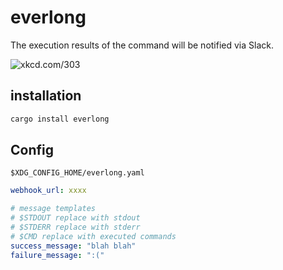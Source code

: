 # everlong
The execution results of the command will be notified via Slack.

![xkcd.com/303](https://imgs.xkcd.com/comics/compiling.png)

## installation
```sh
cargo install everlong
```

## Config
`$XDG_CONFIG_HOME/everlong.yaml`

```yaml
webhook_url: xxxx

# message templates
# $STDOUT replace with stdout
# $STDERR replace with stderr
# $CMD replace with executed commands
success_message: "blah blah"
failure_message: ":("
```
